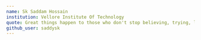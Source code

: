 ```yaml
---
name: Sk Saddam Hossain
institution: Vellore Institute Of Technology
quote: Great things happen to those who don't stop believing, trying, learning, and being grateful.
github_user: saddysk
---
```

